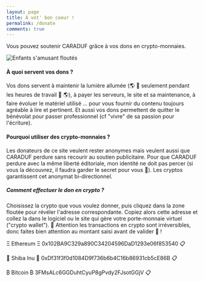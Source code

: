 ```yaml
---
layout: page
title: À vot' bon coeur !
permalink: /donate
comments: true
---
```


<div class="row justify-content-between">
<div class="col-md-8 pr-5">

<p>Vous pouvez soutenir CARADUF grâce à vos dons en crypto-monnaies. </p>



<p class="mb-5"><img class="shadow-lg" src="{{site.baseurl}}/assets/images/donate.png" alt="Enfants s'amusant floutés" /></p>


<h4>À quoi servent vos dons ?</h4>

<p>Vos dons servent à maintenir la lumière allumée (🌎 🌿 seulement pendant les heures de travail 🌿 🌎), à payer les serveurs, le site et sa maintenance, à faire évoluer le matériel utilisé ... pour vous fournir du contenu toujours agréable à lire et pertinent. Et aussi vos dons permettent de quitter le bénévolat pour passer professionnel (cf "vivre" de sa passion pour l'écriture). </p>



<h4>Pourquoi utiliser des crypto-monnaies ?</h4>

<p>Les donateurs de ce site veulent rester anonymes mais veulent aussi que CARADUF perdure sans recourir au soutien publicitaire. Pour que CARADUF perdure avec la même liberté éditoriale, mon identité ne doit pas percer (si vous la découvrez, il faudra garder le secret pour vous 🤫). Les cryptos garantissent cet anonymat bi-directionnel. </p>


</div>

<div class="col-md-4">

<div class="sticky-top sticky-top-80">
<h5>Comment effectuer le don en crypto ?</h5>

<p>Choisissez la crypto que vous voulez donner, puis cliquez dans la zone floutée pour révéler l'adresse correspondante. Copiez alors cette adresse et collez la dans le logiciel ou le site qui gère votre porte-monnaie virtuel ("crypto wallet"). 💸 Attention les transactions en crypto sont irréversibles, donc faites bien attention au montant saisi avant de valider 💸 !
</p>

<p>Ξ Ethereum Ξ <span class="spoiler">	
0x102BA9C329a890C34204596DaD1293e06f853540 <a target="_blank" class="btn btn-danger" onclick="navigator.clipboard.writeText('0x102BA9C329a890C34204596DaD1293e06f853540');">📋</a></span></p>

<p>🐶 Shiba Inu 🐶 <span class="spoiler">	
0xDf31f3f0d1084D9f736b6b4C16b86931cb5cE86B <a target="_blank" class="btn btn-warning" onclick="navigator.clipboard.writeText('0xDf31f3f0d1084D9f736b6b4C16b86931cb5cE86B');">📋</a></span></p>

<p>₿ Bitcoin ₿ <span class="spoiler">	
3FMsALc6GGDuhtCyuP8gPvdy2FJsotGGjV <a target="_blank" class="btn btn-info" onclick="navigator.clipboard.writeText('3FMsALc6GGDuhtCyuP8gPvdy2FJsotGGjV');">📋</a></span></p>



</div>
</div>
</div>
